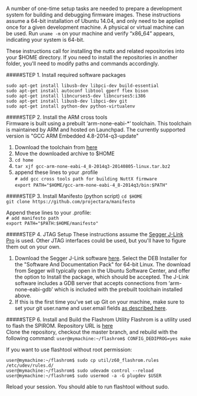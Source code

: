 A number of one-time setup tasks are needed to prepare a development system for building and debugging firmware images. These instructions assume a 64-bit installation of Ubuntu 14.04, and only need to be applied once for a given development machine. A  physical or virtual machine can be used. Run `uname -m` on your machine and verify “x86_64” appears, indicating your system is 64-bit. 

These instructions call for installing the nuttx and related repositories into your $HOME 
directory. If you need to install the repositories in another folder, you'll need to modify 
paths and commands accordingly.

#####STEP 1. Install required software packages  
```
sudo apt-get install libusb-dev libpci-dev build-essential 
sudo apt-get install autoconf libtool gperf flex bison
sudo apt-get install libncurses5-dev libncurses5:i386
sudo apt-get install libusb-dev libpci-dev git
sudo apt-get install python-dev python-virtualenv
```

#####STEP 2. Install the ARM cross tools  
Firmware is built using a prebuilt ‘arm-none-eabi-*’ toolchain. This toolchain is maintained by ARM and hosted on Launchpad.  The currently supported version is "GCC ARM Embedded 4.8-2014-q3-update"  
1. Download the toolchain from [here](https://launchpad.net/gcc-arm-embedded/4.8/4.8-2014-q3-update/+download/gcc-arm-none-eabi-4_8-2014q3-20140805-linux.tar.bz2)  
2. Move the downloaded archive to $HOME  
3. `cd home`  
4. `tar xjf gcc-arm-none-eabi-4_8-2014q3-20140805-linux.tar.bz2`  
5. append these lines to your .profile   
`# add gcc cross tools path for building NuttX firmware`  
`export PATH="$HOME/gcc-arm-none-eabi-4_8-2014q3/bin:$PATH"`  


#####STEP 3. Install Manifesto (python script)
`cd $HOME`  
`git clone https://github.com/projectara/manifesto`  

Append these lines to your .profile:  
`# add manifesto path`  
`export PATH="$PATH:$HOME/manifesto"`  


#####STEP 4. JTAG Setup
These instructions assume the [Segger J-Link Pro](http://www.segger.com/jlink-pro.html) is used. Other JTAG interfaces could be used, but you'll have to figure them out on your own. 

1. Download the Segger J-Link software [here](http://www.segger.com/jlink-software.html). Select the DEB Installer for the "Software And Documentation Pack" for 64-bit Linux.  The download from Segger will typically open in the Ubuntu Software Center, and offer the option to Install the package, which should be accepted.  The J-Link software includes a GDB server that accepts connections from ‘arm-none-eabi-gdb’ which is included with the prebuilt toolchain installed above.  
2. If this is the first time you’ve set up Git on your machine, make sure
to set your git user.name and user.email fields [as described
here](http://git-scm.com/book/en/v2/Getting-Started-First-Time-Git-Setup).  

#####STEP 6. Install and Build the Flashrom Utility 
Flashrom is a utility used to flash the SPIROM.
Repository URL is [here](General-Information#flashrom-spi-rom-programming-tool)   
Clone the repository, checkout the master branch, and rebuild with the following command:
`user@mymachine:~/flashrom$ CONFIG_DEDIPROG=yes make`

If you want to use flashtool without root permission:
```
user@mymachine:~/flashrom$ sudo cp util/z60_flashrom.rules /etc/udev/rules.d/
user@mymachine:~/flashrom$ sudo udevadm control --reload
user@mymachine:~/flashrom$ sudo usermod -a -G plugdev $USER
```
Reload your session. You should able to run flashtool without sudo.


